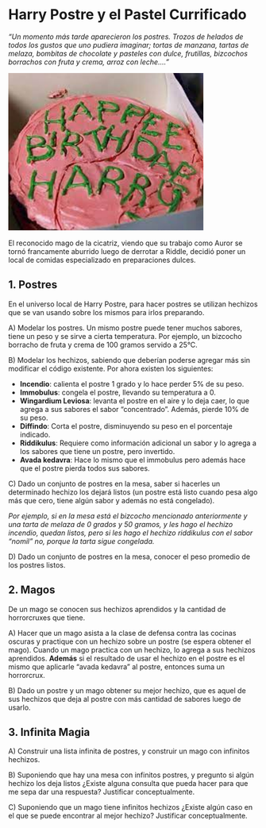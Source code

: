 # Harry Postre y el Pastel Currificado
 
*“Un momento más tarde aparecieron los postres. Trozos de helados de todos los gustos que uno pudiera imaginar; tortas de manzana, tartas de melaza, bombitas de chocolate y pasteles con dulce, frutillas, bizcochos borrachos con fruta y crema, arroz con leche....”*

![alt text](Captura.PNG)

El reconocido mago de la cicatriz, viendo que su trabajo como Auror se tornó francamente aburrido
luego de derrotar a Riddle, decidió poner un local de comidas especializado en preparaciones dulces.

## 1. Postres

En el universo local de Harry Postre, para hacer postres se utilizan hechizos que se van usando sobre
los mismos para irlos preparando.

A) 
Modelar los postres. Un mismo postre puede tener muchos sabores, tiene un peso y se sirve a
cierta temperatura.
Por ejemplo, un bizcocho borracho de fruta y crema de 100 gramos servido a 25°C.

B) 
Modelar los hechizos, sabiendo que deberían poderse agregar más sin modificar el código
existente. Por ahora existen los siguientes:
    
- **Incendio**: calienta el postre 1 grado y lo hace perder 5% de su peso.
- **Immobulus**: congela el postre, llevando su temperatura a 0.
- **Wingardium Leviosa**: levanta el postre en el aire y lo deja caer, lo que agrega a sus sabores el sabor “concentrado”. Además, pierde 10% de su peso.
- **Diffindo**: Corta el postre, disminuyendo su peso en el porcentaje indicado.
- **Riddikulus**: Requiere como información adicional un sabor y lo agrega a los sabores que tiene un postre, pero invertido.
- **Avada kedavra**: Hace lo mismo que el immobulus pero además hace que el postre pierda todos sus sabores.

C) 
Dado un conjunto de postres en la mesa, saber si hacerles un determinado hechizo los dejará
listos (un postre está listo cuando pesa algo más que cero, tiene algún sabor y además no está
congelado).

*Por ejemplo, si en la mesa está el bizcocho mencionado anteriormente y una tarta de melaza de 0 grados y 50 gramos, y les hago el hechizo incendio, quedan listos, pero si les hago el hechizo riddikulus con el sabor “nomil” no, porque la tarta sigue congelada.*

D) 
Dado un conjunto de postres en la mesa, conocer el peso promedio de los postres listos.

## 2. Magos

De un mago se conocen sus hechizos aprendidos y la cantidad de horrorcruxes que tiene.

A) 
Hacer que un mago asista a la clase de defensa contra las cocinas oscuras y practique con un
hechizo sobre un postre (se espera obtener el mago). Cuando un mago practica con un hechizo,
lo agrega a sus hechizos aprendidos.
**Además** si el resultado de usar el hechizo en el postre es el mismo que aplicarle “avada
kedavra” al postre, entonces suma un horrorcrux.

B) 
Dado un postre y un mago obtener su mejor hechizo, que es aquel de sus hechizos que deja al
postre con más cantidad de sabores luego de usarlo.

## 3. Infinita Magia

A) 
Construir una lista infinita de postres, y construir un mago con infinitos hechizos.

B) 
Suponiendo que hay una mesa con infinitos postres, y pregunto si algún hechizo los deja listos
¿Existe alguna consulta que pueda hacer para que me sepa dar una respuesta? Justificar
conceptualmente.

C) 
Suponiendo que un mago tiene infinitos hechizos ¿Existe algún caso en el que se puede
encontrar al mejor hechizo? Justificar conceptualmente.